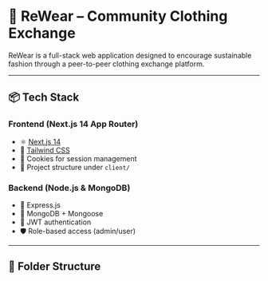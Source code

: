 # 👕 ReWear – Community Clothing Exchange

ReWear is a full-stack web application designed to encourage sustainable fashion through a peer-to-peer clothing exchange platform.

---

## 📦 Tech Stack

### Frontend (Next.js 14 App Router)
- ⚛️ [Next.js 14](https://nextjs.org/)
- 💨 [Tailwind CSS](https://tailwindcss.com/)
- 🍪 Cookies for session management
- 📁 Project structure under `client/`

### Backend (Node.js & MongoDB)
- 🧩 Express.js
- 🧪 MongoDB + Mongoose
- 🔐 JWT authentication
- 🛡️ Role-based access (admin/user)

---

## 📁 Folder Structure

